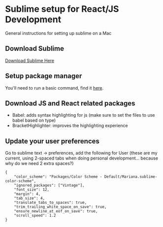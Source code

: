 # Sublime setup for React/JS Development

General instructions for setting up sublime on a Mac

## Download Sublime

[Download Sublime Here](https://www.sublimetext.com/3)

## Setup package manager

You'll need to run a basic command, find it [here](https://packagecontrol.io/installation).

## Download JS and React related packages

- Babel: adds syntax highlighting for js (make sure to set the files to use babel based on type)
- BracketHighlighter: improves the highlighting experience

## Update your user preferences

Go to sublime text -> preferences, add the following for User (these are my current, using 2-spaced tabs when doing personal development... because why do we need 2 extra spaces?)
```
{
	"color_scheme": "Packages/Color Scheme - Default/Mariana.sublime-color-scheme",
	"ignored_packages": ["Vintage"],
	"font_size": 12,
	"margin": 4,
	"tab_size": 4,
	"translate_tabs_to_spaces": true,
	"trim_trailing_white_space_on_save": true,
	"ensure_newline_at_eof_on_save": true,
	"scroll_speed": 1.2
}

```
